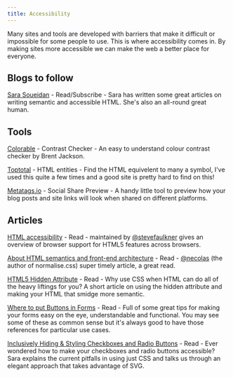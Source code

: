 ```yaml
---
title: Accessibility
---
```


Many sites and tools are developed with barriers that make it difficult or impossible for some people to use. This is where accessibility comes in. By making sites more accessible we can make the web a better place for everyone.

## Blogs to follow

[Sara Soueidan](https://www.sarasoueidan.com/blog/) - Read/Subscribe - Sara has written some great articles on writing semantic and accessible HTML. She's also an all-round great human.

## Tools

[Colorable](https://colorable.jxnblk.com/) - Contrast Checker - An easy to understand colour contrast checker by Brent Jackson.

[Toptotal](https://www.toptal.com/designers/htmlarrows/symbols/) - HTML entities - Find the HTML equivelent to many a symbol, I've used this quite a few times and a good site is pretty hard to find on this!

[Metatags.io](https://metatags.io/) - Social Share Preview - A handy little tool to preview how your blog posts and site links will look when shared on different platforms.

## Articles

[HTML accessibility](https://www.html5accessibility.com/) - Read - maintained by [@stevefaulkner](https://twitter.com/stevefaulkner) gives an overview of browser support for HTML5 features across browsers.

[About HTML semantics and front-end architecture](http://nicolasgallagher.com/about-html-semantics-front-end-architecture/) - Read - [@necolas](https://twitter.com/necolas) (the author of normalise.css) super timely article, a great read.

[HTML5 Hidden Attribute](https://davidwalsh.name/html5-hidden) - Read - Why use CSS when HTML can do all of the heavy liftings for you? A short article on using the hidden attribute and making your HTML that smidge more semantic.

[Where to put Buttons in Forms](https://adamsilver.io/articles/where-to-put-buttons-in-forms/) - Read - Full of some great tips for making your forms easy on the eye, understandable and functional. You may see some of these as common sense but it's always good to have those references for particular use cases.

[Inclusively Hiding & Styling Checkboxes and Radio Buttons](https://www.sarasoueidan.com/blog/inclusively-hiding-and-styling-checkboxes-and-radio-buttons) - Read - Ever wondered how to make your checkboxes and radio buttons accessible? Sara explains the current pitfalls in using just CSS and talks us through an elegant approach that takes advantage of SVG.
